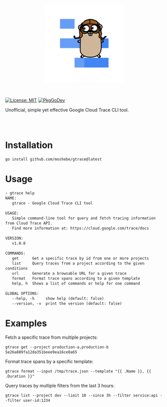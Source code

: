 <p align="center">
    <img src="assets/gtrace.svg" height="250" width="250"/>
</p>

</br>

[![License: MIT](https://img.shields.io/badge/License-MIT-yellow.svg)](https://opensource.org/licenses/MIT)
[![PkgGoDev](https://pkg.go.dev/badge/github.com/moshebe/gtrace)](https://pkg.go.dev/github.com/moshebe/gtrace)

Unofficial, simple yet effective Google Cloud Trace CLI tool.

</br></br>
# Installation
```
go install github.com/moshebe/gtrace@latest
```

# Usage

```
› gtrace help
NAME:
   gtrace - Google Cloud Trace CLI tool

USAGE:
   Simple command-line tool for query and fetch tracing information from Cloud Trace API.
   Find more information at: https://cloud.google.com/trace/docs

VERSION:
   v1.0.0

COMMANDS:
   get      Get a specific trace by id from one or more projects
   list     Query traces from a project according to the given conditions
   url      Generate a browsable URL for a given trace
   format   Format trace spans according to a given template
   help, h  Shows a list of commands or help for one command

GLOBAL OPTIONS:
   --help, -h     show help (default: false)
   --version, -v  print the version (default: false)
```

# Examples

Fetch a specific trace from multiple projects:
```
gtrace get --project production-a,production-b 5e26a889fa12da351beee9ea16ce0a65
```

Format trace spans by a specific template:
```
gtrace format --input /tmp/trace.json --template "{{ .Name }}, {{ .Duration }}"
```

Query traces by multiple filters from the last 3 hours:
```
gtrace list --project dev --limit 10 --since 3h --filter service:api --filter user-id:1234
```


